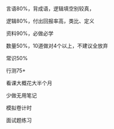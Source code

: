 言语80%，背成语，逻辑填空别较真，

逻辑80%，付出回报率高，类比、定义

资料90%，必做必学

数量50%，10道做对4个以上，不建议全放弃

常识50%

行测75+

看课大概花大半个月

少做无用笔记

模拟卷计时

















面试题练习